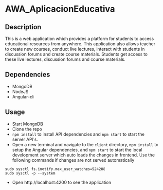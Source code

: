 # AWA_AplicacionEducativa


## Description
This is a web application which provides a platform for students to access educational resources from anywhere. This application also allows teacher to create new courses, conduct live lectures, interact with students in discussion forums and create course materials. Students get access to these live lectures, discussion forums and course materials.



## Dependencies
* MongoDB
* NodeJS
* Angular-cli

## Usage
* Start MongoDB
* Clone the repo
* `npm install` to install API dependencies and `npm start` to start the server API's.
* Open a new terminal and navigate to the `client` directory, `npm install` to setup the Angular dependencies, and `npm start` to start the local development server which auto loads the changes in frontend.
Use the following commands if changes are not served automatically
```
sudo sysctl fs.inotify.max_user_watches=524288
sudo sysctl -p --system
```
* Open http://localhost:4200 to see the application


